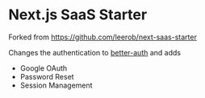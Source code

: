 # Next.js SaaS Starter

Forked from https://github.com/leerob/next-saas-starter

Changes the authentication to [better-auth](https://better-auth.com) and adds

- Google OAuth
- Password Reset
- Session Management
